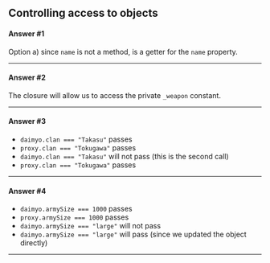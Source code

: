## Controlling access to objects

#### Answer #1
Option a) since `name` is not a method, is a getter for the `name` property.
***

#### Answer #2
The closure will allow us to access the private `_weapon` constant.
***

#### Answer #3
- `daimyo.clan === "Takasu"` passes
- `proxy.clan === "Tokugawa"` passes
- `daimyo.clan === "Takasu"` will not pass (this is the second call)
- `proxy.clan === "Tokugawa"` passes
***

#### Answer #4
- `daimyo.armySize === 1000` passes
- `proxy.armySize === 1000` passes
- `daimyo.armySize === "large"` will not pass
- `daimyo.armySize === "large"` will pass (since we updated the object directly)
***


